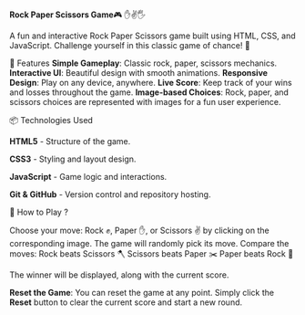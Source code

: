 **Rock Paper Scissors Game**🎮 ✋✌️🖐️

A fun and interactive Rock Paper Scissors game built using HTML, CSS, and JavaScript. Challenge yourself in this classic game of chance! 🚀

🌟 Features
**Simple Gameplay**: Classic rock, paper, scissors mechanics.
**Interactive UI**: Beautiful design with smooth animations.
**Responsive Design**: Play on any device, anywhere.
**Live Score**: Keep track of your wins and losses throughout the game.
**Image-based Choices**: Rock, paper, and scissors choices are represented with images for a fun user experience.

📦 Technologies Used

**HTML5** - Structure of the game.

**CSS3** - Styling and layout design.

**JavaScript** - Game logic and interactions.

**Git & GitHub** - Version control and repository hosting.

🏁 How to Play ?

Choose your move: Rock ✊, Paper ✋, or Scissors ✌️ by clicking on the corresponding image.
The game will randomly pick its move.
Compare the moves:
Rock beats Scissors 🪓
Scissors beats Paper ✂️
Paper beats Rock 📄

The winner will be displayed, along with the current score.

**Reset the Game**: You can reset the game at any point. Simply click the **Reset** button to clear the current score and start a new round.
